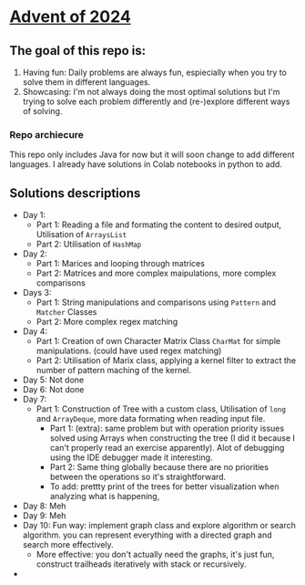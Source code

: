 # [Advent of 2024](https://adventofcode.com/2024)
## The goal of this repo is:

1. Having fun: Daily problems are always fun, espiecially when you try to solve them in different languages.
2. Showcasing: I'm not always doing the most optimal solutions but I'm trying to solve each problem differently and (re-)explore different ways of solving.

### Repo archiecure

This repo only includes Java for now but it will soon change to add different languages. I already have solutions in Colab notebooks in python to add.

## Solutions descriptions

- Day 1:
  - Part 1: Reading a file and formating the content to desired output, Utilisation of ```ArraysList```
  - Part 2: Utilisation of ```HashMap```
- Day 2:
  - Part 1: Marices and looping through matrices
  - Part 2: Matrices and more complex maipulations, more complex comparisons
- Days 3:
  - Part 1: String manipulations and comparisons using ```Pattern``` and ```Matcher``` Classes
  - Part 2: More complex regex matching
- Day 4:
  - Part 1: Creation of own Character Matrix Class ```CharMat``` for simple manipulations. (could have used regex 
  matching)
  - Part 2: Utilisation of Marix class, applying a kernel filter to extract the number of pattern maching of the kernel.
- Day 5: Not done
- Day 6: Not done
- Day 7:
  - Part 1: Construction of Tree with a custom class, Utilisation of ```long``` and ```ArrayDeque```, more data 
  formating when reading input file.
    - Part 1: (extra): same problem but with operation priority issues solved using Arrays when constructing the tree 
    (I did it because I can't properly read an exercise apparently). Alot of debugging using the IDE debugger made it 
    interesting.
    - Part 2: Same thing globally because there are no priorities between the operations so it's straightforward.
    - To add: prettty print of the trees for better visualization when analyzing what is happening,
- Day 8: Meh
- Day 9: Meh
- Day 10: Fun way: implement graph class and explore algorithm or search algorithm. you can represent everything with a 
directed graph and search more effectively.
  - More effective: you don't actually need the graphs, it's just fun, construct trailheads iteratively with stack or 
  recursively.
- 